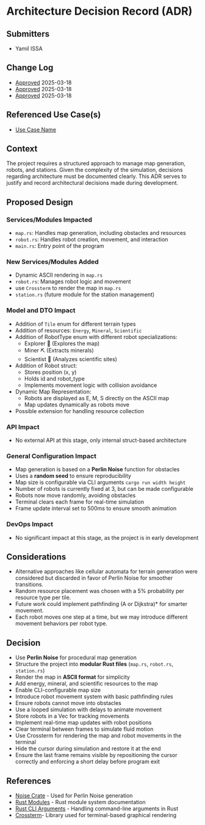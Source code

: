 # Architecture Decision Record (ADR)

## Submitters
- Yamil ISSA

## Change Log
- [Approved](https://github.com/yamil-issa/robot-swarm/pull/1) 2025-03-18
- [Approved](https://github.com/yamil-issa/robot-swarm/pull/2) 2025-03-18
- [Approved](https://github.com/yamil-issa/robot-swarm/pull/3) 2025-03-18

## Referenced Use Case(s)
- [Use Case Name](URL)

## Context
The project requires a structured approach to manage map generation, robots, and stations. Given the complexity of the simulation, decisions regarding architecture must be documented clearly. This ADR serves to justify and record architectural decisions made during development.

## Proposed Design
### Services/Modules Impacted
- `map.rs`: Handles map generation, including obstacles and resources
- `robot.rs`: Handles robot creation, movement, and interaction
- `main.rs`: Entry point of the program

### New Services/Modules Added
- Dynamic ASCII rendering in `map.rs`
- `robot.rs`: Manages robot logic and movement
- use `Crossterm` to render the map in `map.rs`
- `station.rs` (future module for the station management)

### Model and DTO Impact
- Addition of `Tile` enum for different terrain types
- Addition of resources: `Energy`, `Mineral`, `Scientific`
- Addition of RobotType enum with different robot specializations:
    - Explorer 📡 (Explores the map)
    - Miner ⛏️ (Extracts minerals)
    - Scientist 🔬 (Analyzes scientific sites)
- Addition of Robot struct:
    - Stores position (x, y)
    - Holds id and robot_type
    - Implements movement logic with collision avoidance
- Dynamic Map Representation:
    - Robots are displayed as E, M, S directly on the ASCII map
    - Map updates dynamically as robots move
- Possible extension for handling resource collection

### API Impact
- No external API at this stage, only internal struct-based architecture

### General Configuration Impact
- Map generation is based on a **Perlin Noise** function for obstacles
- Uses a **random seed** to ensure reproducibility
- Map size is configurable via CLI arguments `cargo run width height`
- Number of robots is currently fixed at 3, but can be made configurable
- Robots now move randomly, avoiding obstacles
- Terminal clears each frame for real-time simulation
- Frame update interval set to 500ms to ensure smooth animation

### DevOps Impact
- No significant impact at this stage, as the project is in early development

## Considerations
- Alternative approaches like cellular automata for terrain generation were considered but discarded in favor of Perlin Noise for smoother transitions.
- Random resource placement was chosen with a 5% probability per resource type per tile.
- Future work could implement pathfinding (A or Dijkstra)* for smarter movement.
- Each robot moves one step at a time, but we may introduce different movement behaviors per robot type.

## Decision
- Use **Perlin Noise** for procedural map generation
- Structure the project into **modular Rust files** (`map.rs`, `robot.rs`, `station.rs`)
- Render the map in **ASCII format** for simplicity
- Add energy, mineral, and scientific resources to the map
- Enable CLI-configurable map size
- Introduce robot movement system with basic pathfinding rules
- Ensure robots cannot move into obstacles
- Use a looped simulation with delays to animate movement
- Store robots in a Vec<Robot> for tracking movements
- Implement real-time map updates with robot positions
- Clear terminal between frames to simulate fluid motion
- Use Crossterm for rendering the map and robot movements in the terminal
- Hide the cursor during simulation and restore it at the end
- Ensure the last frame remains visible by repositioning the cursor correctly and enforcing a short delay before program exit

## References
- [Noise Crate](https://docs.rs/noise/latest/noise/) - Used for Perlin Noise generation
- [Rust Modules](https://doc.rust-lang.org/book/ch07-02-defining-modules-to-control-scope-and-privacy.html) - Rust module system documentation
- [Rust CLI Arguments](https://doc.rust-lang.org/book/ch12-01-accepting-command-line-arguments.html) - Handling command-line arguments in Rust
- [Crossterm](https://docs.rs/crossterm/latest/crossterm)- Library used for terminal-based graphical rendering